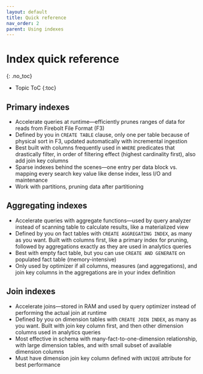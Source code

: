 ```yaml
---
layout: default
title: Quick reference
nav_order: 2
parent: Using indexes
---
```


# Index quick reference
{: .no_toc}

* Topic ToC
{:toc}

## Primary indexes

* Accelerate queries at runtime—efficiently prunes ranges of data for reads from Firebolt File Format (F3)
* Defined by you in `CREATE TABLE` clause, only one per table because of physical sort in F3, updated automatically with incremental ingestion
* Best built with columns frequently used in `WHERE` predicates that drastically filter, in order of filtering effect (highest cardinality first), also add join key columns
* Sparse indexes behind the scenes&mdash;one entry per data block vs. mapping every search key value like dense index, less I/O and maintenance
* Work with partitions, pruning data after partitioning

## Aggregating indexes

* Accelerate queries with aggregate functions&mdash;used by query analyzer instead of scanning table to calculate results, like a materialized view
* Defined by you on fact tables with `CREATE AGGREGATING INDEX`, as many as you want. Built with columns first, like a primary index for pruning, followed by aggregations exactly as they are used in analytics queries
* Best with empty fact table, but you can use `CREATE AND GENERATE` on populated fact table (memory-intensive)
* Only used by optimizer if all columns, measures (and aggregations), and join key columns in the aggregations are in your index definition

## Join indexes

* Accelerate joins&mdash;stored in RAM and used by query optimizer instead of performing the actual join at runtime
* Defined by you on dimension tables with `CREATE JOIN INDEX`, as many as you want. Built with join key column first, and then other dimension columns used in analytics queries
* Most effective in schema with many-fact-to-one-dimension relationship, with large dimension tables, and with small subset of available dimension columns
* Must have dimension join key column defined with `UNIQUE` attribute for best performance
